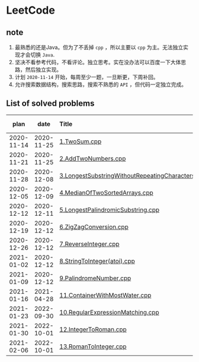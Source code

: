 # LeetCode
## note
1. 最熟悉的还是Java。但为了不丢掉 `cpp` ，所以主要以 `cpp` 为主。无法独立实现才会切换 `Java`.
2. 坚决不看参考代码，不看评论。独立思考。实在没办法可以百度一下大体思路，然后独立实现。
3. 计划 `2020-11-14` 开始，每周至少一题，一旦断更，下周补回。
4. 允许搜索数据结构，搜索思路，搜索不熟悉的 `API` ，但代码一定独立完成。



## List of solved problems

| plan       | date       | Title | Running Time | Memory  |
|:----------:|:----------:|:------|:------------:|:------------------:|
| 2020-11-14 | 2020-11-25 |[1.TwoSum.cpp](leetcode/editor/cn/[1]TwoSum.cpp)| 8 ms | 9.1 MB |
| 2020-11-21 | 2020-11-25 |[2.AddTwoNumbers.cpp](leetcode/editor/cn/[2]AddTwoNumbers.cpp)| 48 ms | 70 MB |
| 2020-11-28 | 2020-12-08 |[3.LongestSubstringWithoutRepeatingCharacters.cpp](leetcode/editor/cn/[3]LongestSubstringWithoutRepeatingCharacters.cpp)| 1588 ms | 33.7 MB |
| 2020-12-05 | 2020-12-09 |[4.MedianOfTwoSortedArrays.cpp](leetcode/editor/cn/[4]MedianOfTwoSortedArrays.cpp)| 72 ms | 87.2 MB |
| 2020-12-12 | 2020-12-11 |[5.LongestPalindromicSubstring.cpp](leetcode/editor/cn/[5]LongestPalindromicSubstring.cpp)| 28 ms | 7.4 MB |
| 2020-12-19 | 2020-12-12 |[6.ZigZagConversion.cpp](leetcode/editor/cn/[6]ZigZagConversion.cpp)| 20 ms | 10.9 MB |
| 2020-12-26 | 2020-12-12 |[7.ReverseInteger.cpp](leetcode/editor/cn/[7]ReverseInteger.cpp)| 0 ms | 6.3 MB |
| 2021-01-02 | 2020-12-12 |[8.StringToInteger(atoi).cpp](leetcode/editor/cn/[7]ReverseInteger.cpp)| 0 ms | 7.3 MB |
| 2021-01-09 | 2020-12-12 |[9.PalindromeNumber.cpp](leetcode/editor/cn/[9]PalindromeNumber.cpp)| 16 ms | 6.2 MB |
| 2021-01-16 | 2021-04-28 |[11.ContainerWithMostWater.cpp](leetcode/editor/cn/[11]ContainerWithMostWater.cpp)| 88 ms | 57.4 MB |
| 2021-01-23 | 2022-09-30 |[10.RegularExpressionMatching.cpp](leetcode/editor/cn/[10]RegularExpressionMatching.cpp)| 92 ms | 10.2 MB |
| 2021-01-30 | 2022-10-01 |[12.IntegerToRoman.cpp](leetcode/editor/cn/[12]IntegerToRoman.cpp)| 0 ms | 5.9 MB |
| 2021-02-06 | 2022-10-01 |[13.RomanToInteger.cpp](leetcode/editor/cn/[13]RomanToInteger.cpp)| 16 ms | 6 MB |
